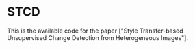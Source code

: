 # STCD
This is the available code for the paper ["Style Transfer-based Unsupervised Change Detection from Heterogeneous Images"].
